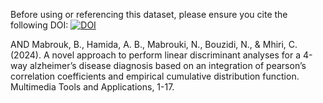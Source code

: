 Before using or referencing this dataset, please ensure you cite the following DOI:
[![DOI](https://zenodo.org/badge/DOI/10.5281/zenodo.13629504.svg)](https://doi.org/10.5281/zenodo.13629504)

AND 
Mabrouk, B., Hamida, A. B., Mabrouki, N., Bouzidi, N., & Mhiri, C. (2024). A novel approach to perform linear discriminant analyses for a 4-way alzheimer’s disease diagnosis based on an integration of pearson’s correlation coefficients and empirical cumulative distribution function. Multimedia Tools and Applications, 1-17.
